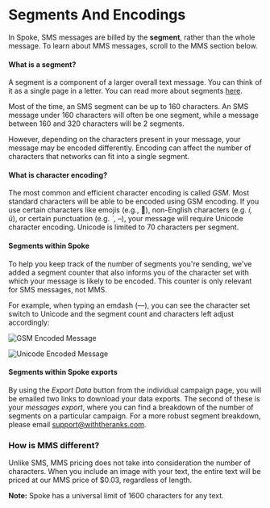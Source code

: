 # Segments And Encodings

In Spoke, SMS messages are billed by the
**segment**, rather than the whole message. To
learn about MMS messages, scroll to the MMS section below.

#### **What is a segment?**

A segment is a component of a larger overall text message. You
can think of it as a single page in a letter. You can read more
about segments
[here](https://www.twilio.com/blog/2017/03/what-the-heck-is-a-segment.html).

Most of the time, an SMS segment can be up to 160 characters. An
SMS message under 160 characters will often be one segment,
while a message between 160 and 320 characters will be 2
segments. 
  
   
However, depending on the characters present in your message, your
message may be encoded differently. Encoding can affect the number
of characters that networks can fit into a single segment.

#### **What is character encoding?**

The most common and efficient character encoding is called
*GSM.* Most standard characters will be able to be encoded
using GSM encoding. If you use certain characters like emojis (e.g., **🙂**), non-English characters (e.g. *í, ü*), or certain
punctuation (e.g. *`, –*), your message will require
Unicode character encoding. Unicode is limited to 70 characters
per segment.

#### **Segments within Spoke**

To help you keep track of the number of segments you're sending,
we've added a segment counter that also informs you of the
character set with which your message is likely to be encoded.
This counter is only relevant for SMS messages, not MMS.
  
For example, when typing an emdash (—), you can see the character
set switch to Unicode and the segment count and characters left adjust
accordingly:

![GSM Encoded Message](https://s3.amazonaws.com/helpscout.net/docs/assets/5d4878eb2c7d3a330e3c1b86/images/5ea1bdee04286364bc98e446/file-oLo299bMdf.png)

![Unicode Encoded Message](https://s3.amazonaws.com/helpscout.net/docs/assets/5d4878eb2c7d3a330e3c1b86/images/5ea1be602c7d3a7e9aeb8352/file-EEtCIm0orL.png)

#### Segments within Spoke exports

By using the
*Export Data* button from the individual campaign
page, you will be emailed two links to download your data
exports. The second of these is your *messages export*,
where you can find a breakdown of the number of segments on a
particular campaign. For a more robust segment breakdown, please
email [support@withtheranks.com](mailto:support@withtheranks.com).

### How is MMS different?

Unlike SMS, MMS pricing does not take into consideration the
number of characters. When you include an image with your text,
the entire text will be priced at our MMS price of $0.03,
regardless of length.

**Note:** Spoke has a universal limit of 1600 characters
for any text.

 